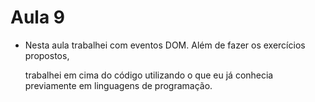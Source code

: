 # Aula 9

- Nesta aula trabalhei com eventos DOM. Além de fazer os exercícios propostos, <p>
trabalhei em cima do código utilizando o que eu já conhecia previamente em linguagens de programação.

